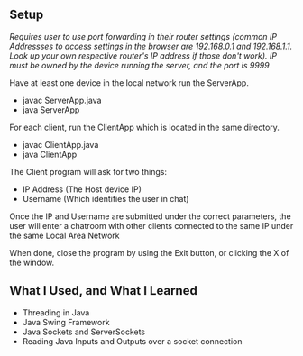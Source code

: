 ## Setup
*Requires user to use port forwarding in their router settings (common IP Addressses to access settings in the browser are 192.168.0.1 and 192.168.1.1. Look up your own respective router's IP address if those don't work). IP must be owned by the device running the server, and the port is 9999*

Have at least one device in the local network run the ServerApp.
  - javac ServerApp.java
  - java ServerApp 

For each client, run the ClientApp which is located in the same directory. 
  - javac ClientApp.java
  - java ClientApp

The Client program will ask for two things:
  - IP Address (The Host device IP)
  - Username (Which identifies the user in chat)

Once the IP and Username are submitted under the correct parameters, the user will enter a chatroom with other clients connected to the same IP under the same Local Area Network

When done, close the program by using the Exit button, or clicking the X of the window.

## What I Used, and What I Learned
  - Threading in Java
  - Java Swing Framework
  - Java Sockets and ServerSockets
  - Reading Java Inputs and Outputs over a socket connection

